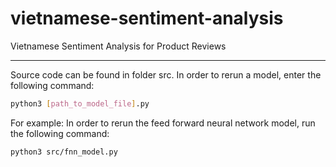 # vietnamese-sentiment-analysis
Vietnamese Sentiment Analysis for Product Reviews

----------------------------
Source code can be found in folder src. In order to rerun a model, enter the following command:
```bash
python3 [path_to_model_file].py
```
For example:
In order to rerun the feed forward neural network model, run the following command: 
```bash
python3 src/fnn_model.py
```
